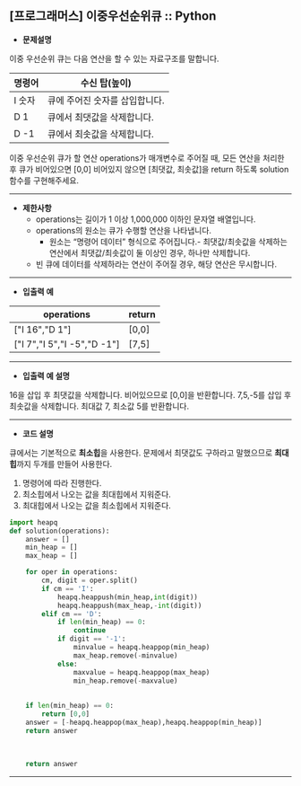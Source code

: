 ## [프로그래머스] 이중우선순위큐 :: Python



- **문제설명**

이중 우선순위 큐는 다음 연산을 할 수 있는 자료구조를 말합니다.

| 명령어 | 수신 탑(높이)                  |
| ------ | ------------------------------ |
| I 숫자 | 큐에 주어진 숫자를 삽입합니다. |
| D 1    | 큐에서 최댓값을 삭제합니다.    |
| D -1   | 큐에서 최솟값을 삭제합니다.    |

이중 우선순위 큐가 할 연산 operations가 매개변수로 주어질 때, 모든 연산을 처리한 후 큐가 비어있으면 [0,0] 비어있지 않으면 [최댓값, 최솟값]을 return 하도록 solution 함수를 구현해주세요.



---



- **제한사항**
  - operations는 길이가 1 이상 1,000,000 이하인 문자열 배열입니다.
  - operations의 원소는 큐가 수행할 연산을 나타냅니다.
    - 원소는 “명령어 데이터” 형식으로 주어집니다.- 최댓값/최솟값을 삭제하는 연산에서 최댓값/최솟값이 둘 이상인 경우, 하나만 삭제합니다.
  - 빈 큐에 데이터를 삭제하라는 연산이 주어질 경우, 해당 연산은 무시합니다.



---



- **입출력 예**

| operations                  | return |
| --------------------------- | ------ |
| ["I 16","D 1"]              | [0,0]  |
| ["I 7","I 5","I -5","D -1"] | [7,5]  |

---



- **입출력 예 설명**

16을 삽입 후 최댓값을 삭제합니다. 비어있으므로 [0,0]을 반환합니다.
7,5,-5를 삽입 후 최솟값을 삭제합니다. 최대값 7, 최소값 5를 반환합니다.



---



- **코드 설명**

큐에서는 기본적으로 **최소힙**을 사용한다.
문제에서 최댓값도 구하라고 말했으므로 **최대힙**까지 두개를 만들어 사용한다.

1. 명령어에 따라 진행한다.
2. 최소힙에서 나오는 값을 최대힙에서 지워준다.
3. 최대힙에서 나오는 값을 최소힙에서 지워준다.



```python
import heapq 
def solution(operations):
    answer = []
    min_heap = []
    max_heap = []

    for oper in operations:
        cm, digit = oper.split()
        if cm == 'I':
            heapq.heappush(min_heap,int(digit))
            heapq.heappush(max_heap,-int(digit))
        elif cm == 'D':
            if len(min_heap) == 0:
                continue
            if digit == '-1':
                minvalue = heapq.heappop(min_heap)
                max_heap.remove(-minvalue)
            else:
                maxvalue = heapq.heappop(max_heap)
                min_heap.remove(-maxvalue)
        
                
    if len(min_heap) == 0:
        return [0,0]
    answer = [-heapq.heappop(max_heap),heapq.heappop(min_heap)]
    return answer
                
                
                
    return answer
```



---






